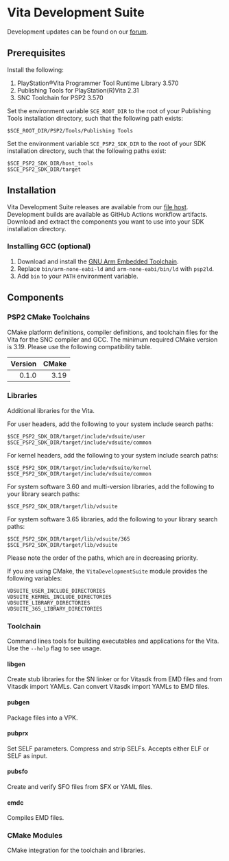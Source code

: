# Vita Development Suite

Development updates can be found on our [forum](https://forum.devchroma.nl/index.php/topic,332.0.html).

## Prerequisites

Install the following:

1. PlayStation®Vita Programmer Tool Runtime Library 3.570
2. Publishing Tools for PlayStation(R)Vita 2.31
3. SNC Toolchain for PSP2 3.570

Set the environment variable `SCE_ROOT_DIR` to the root of your Publishing Tools installation directory, such that the following path exists:

```
$SCE_ROOT_DIR/PSP2/Tools/Publishing Tools
```

Set the environment variable `SCE_PSP2_SDK_DIR` to the root of your SDK installation directory, such that the following paths exist:

```
$SCE_PSP2_SDK_DIR/host_tools
$SCE_PSP2_SDK_DIR/target
```

## Installation

Vita Development Suite releases are available from our [file host](https://bin.shotatoshounenwachigau.moe/vdsuite). Development builds are available as GitHub Actions workflow artifacts. Download and extract the components you want to use into your SDK installation directory.

### Installing GCC (optional)

1. Download and install the [GNU Arm Embedded Toolchain](https://developer.arm.com/tools-and-software/open-source-software/developer-tools/gnu-toolchain/gnu-rm/downloads).
2. Replace `bin/arm-none-eabi-ld` and `arm-none-eabi/bin/ld` with `psp2ld`.
3. Add `bin` to your `PATH` environment variable.

## Components

### PSP2 CMake Toolchains

CMake platform definitions, compiler definitions, and toolchain files for the Vita for the SNC compiler and GCC. The minimum required CMake version is 3.19. Please use the following compatibility table.

| Version | CMake |
| ------: | ----: |
|   0.1.0 |  3.19 |

### Libraries

Additional libraries for the Vita.

For user headers, add the following to your system include search paths:

```
$SCE_PSP2_SDK_DIR/target/include/vdsuite/user
$SCE_PSP2_SDK_DIR/target/include/vdsuite/common
```

For kernel headers, add the following to your system include search paths:

```
$SCE_PSP2_SDK_DIR/target/include/vdsuite/kernel
$SCE_PSP2_SDK_DIR/target/include/vdsuite/common
```

For system software 3.60 and multi-version libraries, add the following to your library search paths:

```
$SCE_PSP2_SDK_DIR/target/lib/vdsuite
```

For system software 3.65 libraries, add the following to your library search paths:

```
$SCE_PSP2_SDK_DIR/target/lib/vdsuite/365
$SCE_PSP2_SDK_DIR/target/lib/vdsuite
```

Please note the order of the paths, which are in decreasing priority.

If you are using CMake, the `VitaDevelopmentSuite` module provides the following variables:

```
VDSUITE_USER_INCLUDE_DIRECTORIES
VDSUITE_KERNEL_INCLUDE_DIRECTORIES
VDSUITE_LIBRARY_DIRECTORIES
VDSUITE_365_LIBRARY_DIRECTORIES
```

### Toolchain

Command lines tools for building executables and applications for the Vita. Use the `--help` flag to see usage.

#### libgen

Create stub libraries for the SN linker or for Vitasdk from EMD files and from Vitasdk import YAMLs. Can convert Vitasdk import YAMLs to EMD files.

#### pubgen

Package files into a VPK.

#### pubprx

Set SELF parameters. Compress and strip SELFs. Accepts either ELF or SELF as input.

#### pubsfo

Create and verify SFO files from SFX or YAML files.

#### emdc

Compiles EMD files.

### CMake Modules

CMake integration for the toolchain and libraries.
